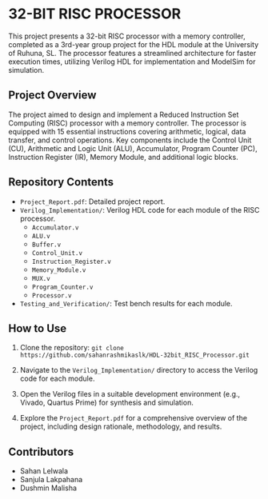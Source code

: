 # 32-BIT RISC PROCESSOR

This project presents a 32-bit RISC processor with a memory controller, completed as a 3rd-year group project for the HDL module at the University of Ruhuna, SL. The processor features a streamlined architecture for faster execution times, utilizing Verilog HDL for implementation and ModelSim for simulation.

## Project Overview

The project aimed to design and implement a Reduced Instruction Set Computing (RISC) processor with a memory controller. The processor is equipped with 15 essential instructions covering arithmetic, logical, data transfer, and control operations. Key components include the Control Unit (CU), Arithmetic and Logic Unit (ALU), Accumulator, Program Counter (PC), Instruction Register (IR), Memory Module, and additional logic blocks.

## Repository Contents

- `Project_Report.pdf`: Detailed project report.
- `Verilog_Implementation/`: Verilog HDL code for each module of the RISC processor.
  - `Accumulator.v`
  - `ALU.v`
  - `Buffer.v`
  - `Control_Unit.v`
  - `Instruction_Register.v`
  - `Memory_Module.v`
  - `MUX.v`
  - `Program_Counter.v`
  - `Processor.v`
- `Testing_and_Verification/`: Test bench results for each module.

## How to Use

1. Clone the repository:
`git clone https://github.com/sahanrashmikaslk/HDL-32bit_RISC_Processor.git`

2. Navigate to the `Verilog_Implementation/` directory to access the Verilog code for each module.

3. Open the Verilog files in a suitable development environment (e.g., Vivado, Quartus Prime) for synthesis and simulation.

4. Explore the `Project_Report.pdf` for a comprehensive overview of the project, including design rationale, methodology, and results.

## Contributors

- Sahan Lelwala
- Sanjula Lakpahana
- Dushmin Malisha
  
